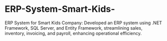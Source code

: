 # ERP-System-Smart-Kids-
ERP System for Smart Kids Company:  Developed an ERP system using .NET Framework, SQL Server, and Entity Framework, streamlining sales, inventory,  invoicing, and payroll, enhancing operational efficiency.  
